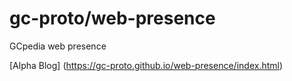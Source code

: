 # gc-proto/web-presence
GCpedia web presence

[Alpha Blog] (https://gc-proto.github.io/web-presence/index.html)
